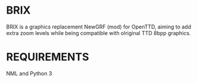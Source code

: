 # BRIX
BRIX is a graphics replacement NewGRF (mod) for OpenTTD, aiming to add extra zoom levels while being compatible with olriginal TTD 8bpp graphics.

# REQUIREMENTS
NML and Python 3
